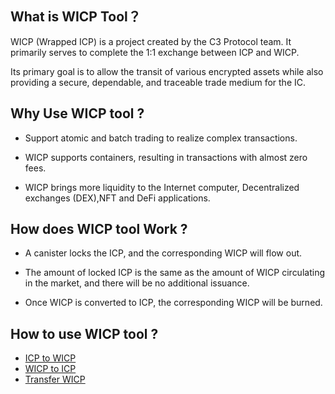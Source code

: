## What is WICP Tool？

WICP (Wrapped ICP) is a project created by the C3 Protocol team. It primarily serves to complete the 1:1 exchange between ICP and WICP. 

Its primary goal is to allow the transit of various encrypted assets while also providing a secure, dependable, and traceable trade medium for the IC.



## Why Use WICP tool ?

- Support atomic and batch trading to realize complex transactions.


- WICP supports containers, resulting in transactions with almost zero fees.


- WICP brings more liquidity to the Internet computer, Decentralized exchanges (DEX),NFT and DeFi applications.




## How does WICP tool Work ?

- A canister locks the ICP, and the corresponding WICP will flow out.


- The amount of locked ICP is the same as the amount of WICP circulating in the market, and there will be no additional issuance.


- Once WICP is converted to ICP, the corresponding WICP will be burned.




## How to use WICP tool ?

- [ICP to WICP](./pages/user_guide/icp_to_wicp.md)
- [WICP to ICP](./pages/user_guide/wicp_to_icp.md)
- [Transfer WICP](./pages/user_guide/transfer.md)
